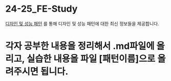 # 24-25_FE-Study

[디자인 및 성능 패턴](https://patterns-dev-kr.github.io/) 를 통해 디자인 및 성능 패턴에 대한 최신 정보들을 제공합니다.

# 각자 공부한 내용을 정리해서 .md파일에 올리고, 실습한 내용을 파일 [패턴이름]으로 올려주시면 됩니다. 
